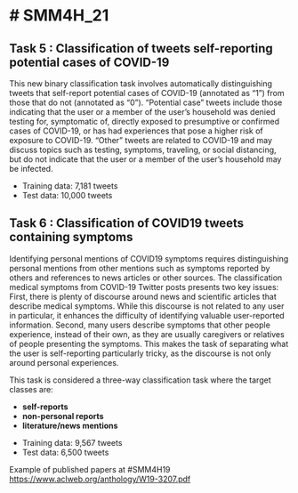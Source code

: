 <h1> # SMM4H_21 </h1>

<h2> Task 5 : Classification of tweets self-reporting potential cases of COVID-19 </h2> 

<p> This new binary classification task involves automatically distinguishing tweets that self-report potential cases of COVID-19 (annotated as “1”) from those that do not (annotated as “0”). “Potential case” tweets include those indicating that the user or a member of the user’s household was denied testing for, symptomatic of, directly exposed to presumptive or confirmed cases of COVID-19, or has had experiences that pose a higher risk of exposure to COVID-19. “Other” tweets are related to COVID-19 and may discuss topics such as testing, symptoms, traveling, or social distancing, but do not indicate that the user or a member of the user’s household may be infected. </p>

<ul>
<li> Training data: 7,181 tweets </li>
<li> Test data: 10,000 tweets </li>
</ul>

<h2> Task 6 : Classification of COVID19 tweets containing symptoms </h2>

Identifying personal mentions of COVID19 symptoms requires distinguishing personal mentions from other mentions such as symptoms reported by others and references to news articles or other sources. The classification medical symptoms from COVID-19 Twitter posts presents two key issues: First, there is plenty of discourse around news and scientific articles that describe medical symptoms. While this discourse is not related to any user in particular, it enhances the difficulty of identifying valuable user-reported information. Second, many users describe symptoms that other people experience, instead of their own, as they are usually caregivers or relatives of people presenting the symptoms. This makes the task of separating what the user is self-reporting particularly tricky, as the discourse is not only around personal experiences. 

<p> This task is considered a three-way classification task where the target classes are: </p>
<ul> <b>
  <li>  self-reports  </li>
  <li>  non-personal reports  </li>
  <li>  literature/news mentions </li>
  </b> </ul>

<ul>
  <li> Training data: 9,567 tweets  </li>
  <li>  Test data: 6,500 tweets  </li>
</ul>

Example of published papers at #SMM4H19
 <url> https://www.aclweb.org/anthology/W19-3207.pdf </url>
